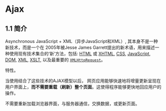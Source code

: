 # Ajax

## 1.1 简介

Asynchronous JavaScript + XML（异步JavaScript和XML）, 其本身不是一种新技术，而是一个在 2005年被Jesse James Garrett提出的新术语，用来描述一种使用现有技术集合的‘新’方法，包括: [HTML](https://developer.mozilla.org/en-US/docs/Web/HTML) 或 [XHTML](https://developer.mozilla.org/en-US/docs/Glossary/XHTML),  [CSS](https://developer.mozilla.org/zh-CN/docs/Web/CSS), [JavaScript](https://developer.mozilla.org/en-US/docs/Web/JavaScript), [DOM](https://developer.mozilla.org/zh-CN/docs/Web/API/Document_Object_Model), [XML](https://developer.mozilla.org/en-US/docs/Web/XML), [XSLT](https://developer.mozilla.org/en-US/docs/Web/XSLT), 以及最重要的 [`XMLHttpRequest`](https://developer.mozilla.org/zh-CN/docs/Web/API/XMLHttpRequest)。

特性。

当使用结合了这些技术的AJAX模型以后， 网页应用能够快速地将增量更新呈现在用户界面上，**而不需要重载（刷新）整个页面**。这使得程序能够更快地回应用户的操作。

不需要重新加载浏览器界面，与服务器通信，交换数据，或更新页面。